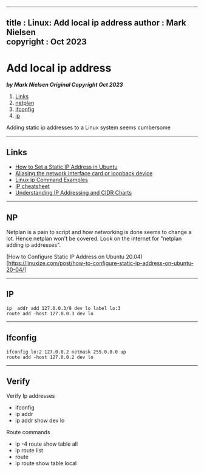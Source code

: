 
---
title : Linux: Add local ip address
author : Mark Nielsen  
copyright : Oct 2023  
---


Add local ip address
==============================

_**by Mark Nielsen
Original Copyright Oct 2023**_


1. [Links](#links)
2. [netplan](#np)
3. [ifconfig](#iconfig)
4. [ip](#ip)

Adding static ip addresses to a Linux system seems cumbersome

* * *
<a name=Links></a>Links
-----

* [How to Set a Static IP Address in Ubuntu](https://www.howtogeek.com/839969/how-to-set-a-static-ip-address-in-ubuntu/)
* [Aliasing the network interface card or loopback device](https://www.ibm.com/docs/en/was-nd/8.5.5?topic=machines-aliasing-network-interface-card-loopback-device)
* [Linux ip Command Examples](https://www.cyberciti.biz/faq/linux-ip-command-examples-usage-syntax/)
* [IP cheatsheet](https://access.redhat.com/sites/default/files/attachments/rh_ip_command_cheatsheet_1214_jcs_print.pdf)
* [Understanding IP Addressing and CIDR Charts](https://www.ripe.net/about-us/press-centre/understanding-ip-addressing)


* * *

<a name=np></a>NP 
-----

Netplan is a pain to script and how networking is done seems to change a lot. Hence netplan won't be covered. Look on the internet for "netplan adding ip addresses". 

(How to Configure Static IP Address on Ubuntu 20.04)[https://linuxize.com/post/how-to-configure-static-ip-address-on-ubuntu-20-04/]


* * *

<a name=ip></a>IP
-----

```shell
ip  addr add 127.0.0.3/8 dev lo label lo:3
route add -host 127.0.0.3 dev lo
```


* * *
<a name=ifconfig></a>Ifconfig
-----

```
ifconfig lo:2 127.0.0.2 netmask 255.0.0.0 up
route add -host 127.0.0.2 dev lo

```

* * *
<a name=Verify></a>Verify
-----


Verify Ip addresses
* ifconfig
* ip addr
* ip addr show dev lo


Route commands
* ip -4 route show table all
* ip route list
* route
* ip route show table local

